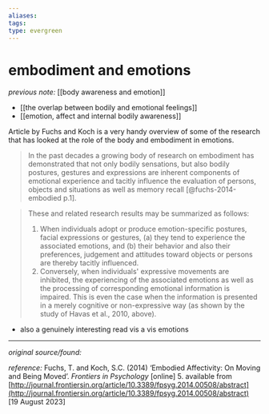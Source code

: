 ```yaml
---
aliases: 
tags: 
type: evergreen
---
```


# embodiment and emotions

_previous note:_ [[body awareness and emotion]]

- [[the overlap between bodily and emotional feelings]]
- [[emotion, affect and internal bodily awareness]]

Article by Fuchs and Koch is a very handy overview of some of the research that has looked at the role of the body and embodiment in emotions.

> In the past decades a growing body of research on embodiment has demonstrated that not only bodily sensations, but also bodily postures, gestures and expressions are inherent components of emotional experience and tacitly influence the evaluation of persons, objects and situations as well as memory recall [@fuchs-2014-embodied p.1].

> These and related research results may be summarized as follows:
> 1. When individuals adopt or produce emotion-specific postures, facial expressions or gestures, (a) they tend to experience the associated emotions, and (b) their behavior and also their preferences, judgement and attitudes toward objects or persons are thereby tacitly influenced.
> 2. Conversely, when individuals' expressive movements are inhibited, the experiencing of the associated emotions as well as the processing of corresponding emotional information is impaired. This is even the case when the information is presented in a merely cognitive or non-expressive way (as shown by the study of Havas et al., 2010, above).

- also a genuinely interesting read vis a vis emotions

---

_original source/found:_ 

_reference:_ Fuchs, T. and Koch, S.C. (2014) ‘Embodied Affectivity: On Moving and Being Moved’. _Frontiers in Psychology_ [online] 5. available from [http://journal.frontiersin.org/article/10.3389/fpsyg.2014.00508/abstract](http://journal.frontiersin.org/article/10.3389/fpsyg.2014.00508/abstract) [19 August 2023]



